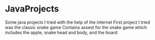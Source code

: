 # JavaProjects
Some java projects I tried with the help of the internet
First project I tried was the classic snake game
Contains assest for the snake game which includes the apple, snake head and body, and the board

